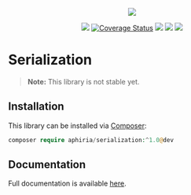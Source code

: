 <p align="center"><a href="https://www.aphiria.com" target="_blank" title="Aphiria"><img src="https://www.aphiria.com/images/aphiria-logo.svg"></a></p>

<p align="center">
<a href="https://travis-ci.com/aphiria/serialization"><img src="https://travis-ci.com/aphiria/serialization.svg?branch=master"></a>
<a href='https://coveralls.io/github/aphiria/serialization?branch=master'><img src='https://coveralls.io/repos/github/aphiria/serialization/badge.svg?branch=master' alt='Coverage Status' /></a>
<a href="https://packagist.org/packages/aphiria/serialization"><img src="https://poser.pugx.org/aphiria/serialization/v/stable.svg"></a>
<a href="https://packagist.org/packages/aphiria/serialization"><img src="https://poser.pugx.org/aphiria/serialization/v/unstable.svg"></a>
<a href="https://packagist.org/packages/aphiria/serialization"><img src="https://poser.pugx.org/aphiria/serialization/license.svg"></a>
</p>

# Serialization

> **Note:** This library is not stable yet.

## Installation

This library can be installed via [Composer](https://getcomposer.org/download/):

```php
composer require aphiria/serialization:^1.0@dev
```

## Documentation

Full documentation is available <a href="https://www.aphiria.com/docs/master/serialization.html" target="_blank">here</a>.
